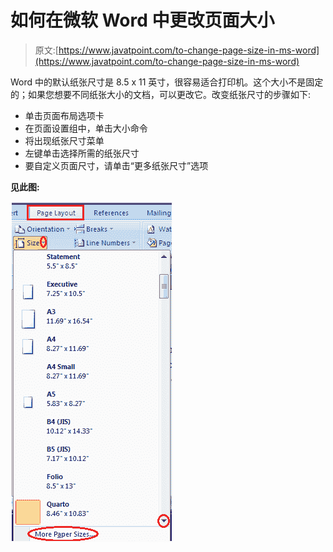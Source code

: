 # 如何在微软 Word 中更改页面大小

> 原文:[https://www.javatpoint.com/to-change-page-size-in-ms-word](https://www.javatpoint.com/to-change-page-size-in-ms-word)

Word 中的默认纸张尺寸是 8.5 x 11 英寸，很容易适合打印机。这个大小不是固定的；如果您想要不同纸张大小的文档，可以更改它。改变纸张尺寸的步骤如下:

*   单击页面布局选项卡
*   在页面设置组中，单击大小命令
*   将出现纸张尺寸菜单
*   左键单击选择所需的纸张尺寸
*   要自定义页面尺寸，请单击“更多纸张尺寸”选项

**见此图:**

![MS Word How to change page size in ms word 1](img/c4540ac138059415794ff1e57679a5c9.png)